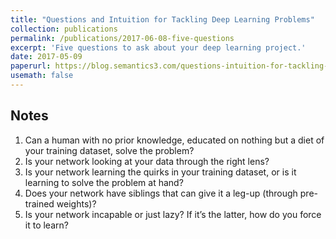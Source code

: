 ```yaml
---
title: "Questions and Intuition for Tackling Deep Learning Problems"
collection: publications
permalink: /publications/2017-06-08-five-questions
excerpt: 'Five questions to ask about your deep learning project.'
date: 2017-05-09
paperurl: https://blog.semantics3.com/questions-intuition-for-tackling-deep-learning-problems-2b3a22b32309
usemath: false
---
```


## Notes

1. Can a human with no prior knowledge, educated on nothing but a diet of your training dataset, solve the problem?
2. Is your network looking at your data through the right lens?
3. Is your network learning the quirks in your training dataset, or is it learning to solve the problem at hand?
4. Does your network have siblings that can give it a leg-up (through pre-trained weights)?
5. Is your network incapable or just lazy? If it’s the latter, how do you force it to learn?
